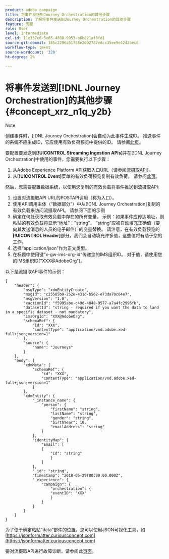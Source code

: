 ```yaml
---
product: adobe campaign
title: 将事件发送到Journey Orchestration的其他步骤
description: 了解将事件发送到Journey Orchestration的其他步骤
feature: 历程
role: User
level: Intermediate
exl-id: 11e337c6-5e05-4898-9953-b6b821af8fd1
source-git-commit: 185c2296a51f58e2092787edcc35ee9e4242bec8
workflow-type: tm+mt
source-wordcount: '320'
ht-degree: 2%

---
```


# 将事件发送到[!DNL Journey Orchestration]的其他步骤 {#concept_xrz_n1q_y2b}

>[!NOTE]
>
>创建事件时，[!DNL Journey Orchestration]会自动为此事件生成ID。 推送事件的系统不应生成ID，它应使用有效负荷预览中提供的ID。 请参阅[此页](../event/previewing-the-payload.md)。

要配置要发送到&#x200B;**[!UICONTROL Streaming Ingestion APIs]**&#x200B;并在[!DNL Journey Orchestration]中使用的事件，您需要执行以下步骤：

1. 从Adobe Experience Platform API获取入口URL（请参阅[流摄取API](https://experienceleague.adobe.com/docs/experience-platform/ingestion/streaming/overview.html)）。
1. 从&#x200B;**[!UICONTROL Event]**&#x200B;菜单的有效负荷预览复制有效负荷。 请参阅[此页](../event/defining-the-payload-fields.md)。

然后，您需要配置数据系统，以使用您复制的有效负载将事件推送到流摄取API:

1. 设置对流摄取API URL的POSTAPI调用（称为入口）。
1. 使用API调用主体（“数据部分”）中从[!DNL Journey Orchestration]复制的有效负载来访问流摄取API。 请参阅下面的示例
1. 确定在何处获取有效负载中存在的所有变量。 示例：如果事件应传达地址，则粘贴的有效负载将显示“地址”：&quot;string&quot;。 “string”应被自动填充正确值（要向其发送消息的人员的电子邮件）的变量替换。 请注意，在有效负载预览的&#x200B;**[!UICONTROL Header]**&#x200B;部分，我们会自动填充许多值，这些值将有助于您的工作。
1. 选择“application/json”作为正文类型。
1. 在标题中使用键“x-gw-ims-org-id”传递您的IMS组织ID。 对于值，请使用您的IMS组织ID(&quot;XXX@AdobeOrg&quot;)。

以下是流摄取API事件的示例：

```
{
    "header": {
        "msgType": "xdmEntityCreate",
        "msgId": "c25585b9-252e-431d-b562-e73da70c04e7",
        "msgVersion": "1.0",
        "xactionId": "f5995abe-c49d-4848-9577-a7a4fc2996fb",
        "datasetId": "string - required if you want the data to land in a specific dataset - not mandatory",
        "imsOrgId": "XXX@AdobeOrg",
        "schemaRef": {
            "id": "XXX",
            "contentType": "application/vnd.adobe.xed-full+json;version=1"
        },
        "source": {
            "name": "Journeys"
        }
    },
    "body": {
        "xdmMeta": {
            "schemaRef": {
                "id": "XXX",
                "contentType": "application/vnd.adobe.xed-full+json;version=1"
            }
        },
        "xdmEntity": {
            "_instance_name": {
                "person": {
                    "firstName": "string",
                    "lastName": "string",
                    "gender": "string",
                    "birthYear": 10,
                    "emailAddress": "string"
                }
            },
            "identityMap": {
                "Email": [
                {
                    "id": "string"
                    }
                ]
            },
            "_id": "string",
            "timestamp": "2018-05-29T00:00:00.000Z",
            "_experience": {
                "campaign": {
                    "orchestration": {
                    "eventID": "XXX"
                    }
                }
            }
        }
    }
}
```

为了便于确定粘贴“data”部件的位置，您可以使用JSON可视化工具，如[https://jsonformatter.curiousconcept.com](https://jsonformatter.curiousconcept.com)

要对流摄取API进行故障诊断，请参阅此[页面](https://experienceleague.adobe.com/docs/experience-platform/ingestion/streaming/troubleshooting.html)。
